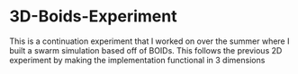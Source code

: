 # 3D-Boids-Experiment
This is a continuation experiment that I worked on over the summer where I built a swarm simulation based off of BOIDs. This follows the previous 2D experiment by making the implementation functional in 3 dimensions
